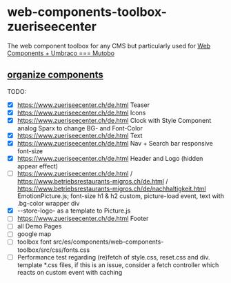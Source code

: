 # web-components-toolbox-zueriseecenter
The web component toolbox for any CMS but particularly used for [Web Components + Umbraco === Mutobo](http://mutobo.ch/)

## [organize components](https://wiki.migros.net/display/OCC/Web+Components+CMS+Template)

TODO:
- [x] https://www.zueriseecenter.ch/de.html Teaser
- [x] https://www.zueriseecenter.ch/de.html Icons
- [x] https://www.zueriseecenter.ch/de.html Clock with Style Component analog Sparx to change BG- and Font-Color
- [x] https://www.zueriseecenter.ch/de.html Text
- [x] https://www.zueriseecenter.ch/de.html Nav + Search bar responsive font-size
- [x] https://www.zueriseecenter.ch/de.html Header and Logo (hidden appear effect)
- [ ] https://www.zueriseecenter.ch/de.html / https://www.betriebsrestaurants-migros.ch/de.html / https://www.betriebsrestaurants-migros.ch/de/nachhaltigkeit.html EmotionPicture.js; font-size h1 & h2 custom, picture-load event, text with .bg-color wrapper div
- [x] --store-logo- as a template to Picture.js
- [ ] https://www.zueriseecenter.ch/de.html Footer
- [ ] all Demo Pages
- [ ] google map
- [ ] toolbox font src/es/components/web-components-toolbox/src/css/fonts.css
- [ ] Performance test regarding (re)fetch of style.css, reset.css and div. template *.css files, if this is an issue, consider a fetch controller which reacts on custom event with caching
